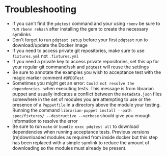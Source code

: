 # Troubleshooting
* If you can't find the `pdqtest` command and your using `rbenv` be sure to run `rbenv rehash` after installing the gem to create the necessary symlinks
* Don't forget to run `pdqtest setup` before your first `pdqtest` run to download/update the Docker image
* If you need to access private git repositories, make sure to use `fixtures.yml` not `.fixtures.yml`
* If you need a private key to access private repositories, set this up for your regular git command/ssh and `pdqtest` will reuse the settings
* Be sure to annotate the examples you wish to acceptance test with the magic marker comment `#@PDQTest`
* Sometimes you might get an error: `Could not resolve the dependencies.` when executing tests.  This message is from librarian puppet and usually indicates a conflict between the `metadata.json` files somewhere in the set of modules you are attempting to use or the presence of a `Puppetfile` in a directory above the module your testing.  Running the command `librarian-puppet install --path spec/fixtures/ --destructive --verbose` should give you enough information to resolve the error
* Be sure to run `make` or `bundle exec pdqtest all` to download dependencies when running acceptance tests.  Previous versions (re)downloaded modules as required from inside docker but this step has been replaced with a simple symlink to reduce the amount of downloading so the modules must already be present.
